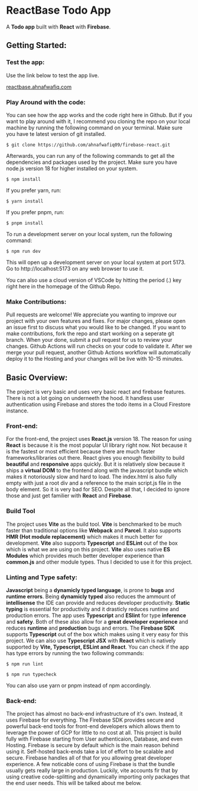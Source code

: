 # **ReactBase Todo App**

A **Todo app** built with **React** with **Firebase**.

## Getting Started:

### **Test the app:**

Use the link below to test the app live.

[reactbase.ahnafwafiq.com](https://reactbase.ahnafwafiq.com/)

### **Play Around with the code:**

You can see how the app works and the code right here in Github. But if you want to play around with it, I recommend you cloning the repo on your local machine by running the following command on your terminal. Make sure you have te latest version of git installed.

```shell
$ git clone https://github.com/ahnafwafiq09/firebase-react.git
```

Afterwards, you can run any of the following commands to get all the dependencies and packages used by the project. Make sure you have node.js version 18 for higher installed on your system.

```shell
$ npm install
```

If you prefer yarn, run:

```shell
$ yarn install
```

If you prefer pnpm, run:

```shell
$ pnpm install
```

To run a development server on your local system, run the following command:

```shell
$ npm run dev
```

This will open up a development server on your local system at port 5173. Go to http://localhost:5173 on any web browser to use it.

You can also use a cloud version of VSCode by hitting the period (.) key right here in the homepage of the Github Repo.

### **Make Contributions:**

Pull requests are welcome! We appreciate you wanting to improve our project with your own features and fixes. For major changes, please open an issue first to discuss what you would like to be changed. If you want to make contributions, fork the repo and start working on a seperate git branch. When your done, submit a pull request for us to review your changes. Github Actions will run checks on your code to validate it. After we merge your pull request, another Github Actions workflow will automatically deploy it to the Hosting and your changes will be live with 10-15 minutes.

## Basic Overview:

The project is very basic and uses very basic react and firebase features. There is not a lot going on underneeth the hood. It handless user authentication using Firebase and stores the todo items in a Cloud Firestore instance.

### **Front-end:**

For the front-end, the project uses **React.js** version 18. The reason for using **React** is because it is the most popular UI library right now. Not because it is the fastest or most efficient because there are much faster frameworks/libraries out there. React gives you enough flexibility to build **beautiful** and **responsive** apps quickly. But it is relatively slow because it ships a **virtual DOM** to the frontend along with the javascript bundle which makes it notoriously slow and hard to load. The index.html is also fully empty with just a root div and a reference to the main script.js file in the body element. So it is very bad for SEO. Despite all that, I decided to ignore those and just get familier with **React** and **Firebase**.

### **Build Tool**

The project uses **Vite** as the build tool. **Vite** is benchmarked to be much faster than traditional options like **Webpack** and **Parcel**. It also supports **HMR (Hot module replacement)** which makes it much better for development. **Vite** also supports **Typescript** and **ESLint** out of the box which is what we are using on this project. **Vite** also uses native **ES Modules** which provides much better developer experience than **common.js** and other module types. Thus I decided to use it for this project.

### **Linting and Type safety:**

**Javascript** being a **dynamicly typed language**, is prone to **bugs** and **runtime errors**. Being **dynamicly typed** also reduces the ammount of **intellisense** the IDE can provide and reduces developer productivity. **Static typing** is essential for productivity and it drasticly reduces runtime and production errors. The app uses **Typescript** and **ESlint** for type **inference** and **safety**. Both of these also allow for a **great developer experience** and reduces **runtime** and **production** bugs and errors. The **Firebase SDK** supports **Typescript** out of the box which makes using it very easy for this project. We can also use **Typescript JSX** with **React** which is natively supported by **Vite, Typescript, ESLint and React**. You can check if the app has type errors by running the two following commands:

```shell
$ npm run lint
```

```shell
$ npm run typecheck
```

You can also use yarn or pnpm instead of npm accordingly.

### **Back-end:**

The project has almost no back-end infrastructure of it's own. Instead, it uses Firebase for everything. The Firebase SDK provides secure and powerful back-end tools for front-end developers which allows them to leverage the power of GCP for little to no cost at all. This project is build fully with Firebase starting from User authenticaion, Database, and even Hosting. Firebase is secure by default which is the main reason behind using it. Self-hosted back-ends take a lot of effort to be scalable and secure. Firebase handles all of that for you allowing great developer experience. A few noticable cons of using Firebase is that the bundle usually gets really large in production. Luckily, vite accounts fir that by using creative code-splitting and dynamically importing only packages that the end user needs. This will be talked about me below.
